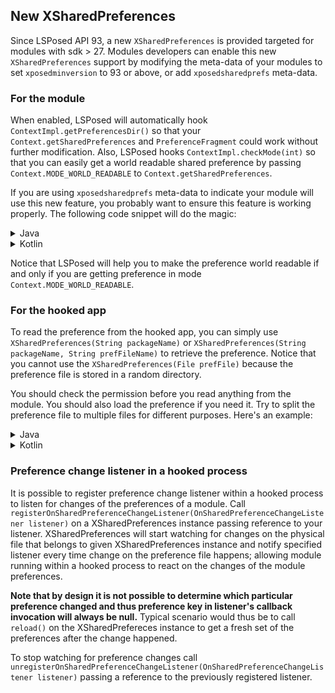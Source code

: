 ## New XSharedPreferences

Since LSPosed API 93, a new `XSharedPreferences` is provided targeted for modules with sdk > 27. Modules developers can enable this new `XSharedPreferences` support by modifying the meta-data of your modules to set `xposedminversion` to 93 or above, or add `xposedsharedprefs` meta-data.


### For the module
When enabled, LSPosed will automatically hook `ContextImpl.getPreferencesDir()` so that your `Context.getSharedPreferences` and `PreferenceFragment` could work without further modification. Also, LSPosed hooks `ContextImpl.checkMode(int)` so that you can easily get a world readable shared preference by passing `Context.MODE_WORLD_READABLE` to `Context.getSharedPreferences`.

If you are using `xposedsharedprefs` meta-data to indicate your module will use this new feature, you probably want to ensure this feature is working properly. The following code snippet will do the magic:
<details>
<summary>Java</summary>

```java
SharedPreferences pref;
try {
    pref = context.getSharedPreferences(MY_PREF_NAME, Context.MODE_WORLD_READABLE);
} catch (SecurityException ignored) {
    // The new XSharedPreferences is not enabled or module's not loading
    pref = null; // other fallback, if any
}
```
</details>
<details>
<summary>Kotlin</summary>

```kotlin
val pref = try {
    context.getSharedPreferences(MY_PREF_NAME, Context.MODE_WORLD_READABLE)
} catch (e: SecurityException) {
    // The new XSharedPreferences is not enabled or module's not loading
    null // other fallback, if any
}
```
</details>

Notice that LSPosed will help you to make the preference world readable if and only if you are getting preference in mode `Context.MODE_WORLD_READABLE`.

### For the hooked app

To read the preference from the hooked app, you can simply use `XSharedPreferences(String packageName)` or `XSharedPreferences(String packageName, String prefFileName)` to retrieve the preference. Notice that you cannot use the `XSharedPreferences(File prefFile)` because the preference file is stored in a random directory.

You should check the permission before you read anything from the module. You should also load the preference if you need it. Try to split the preference file to multiple files for different purposes. Here's an example:

<details>
<summary>Java</summary>

```java
public class XposedInit implements IXposedHookLoadPackage, IXposedHookZygoteInit, IXposedHookInitPackageResources {

    private static SharedPreferences getPref(String path) {
        XSharedPreferences pref = new XSharedPreferences(BuildConfig.APPLICATION_ID, path);
        return pref.getFile().canRead() ? pref : null;
    }

    @Override
    public void initZygote(IXposedHookZygoteInit.StartupParam startupParam) {
        SharedPreferences pref = getPref("zygote_conf");
        if (pref != null) {
            // do things with it
        } else {
            Log.e(TAG, "Cannot load pref for zygote properly");
        }
    }

    @Override
    public void handleLoadPackage(XC_LoadPackage.LoadPackageParam lpparam) {
        SharedPreferences pref;
        switch (lpparam.packageName) {
            case PACKAGE_NAME_A:
                pref = getPref("a_conf");
                if (pref != null) {
                    // do things with it for A
                } else {
                    Log.e(TAG, "Cannot load pref for A properly");
                }
                break;
            case PACKAGE_NAME_B:
                pref = getPref("b_conf");
                if (pref != null) {
                    // do things with it for B
                } else {
                    Log.e(TAG, "Cannot load pref for B properly");
                }
                break;
            case BuildConfig.APPLICATION_ID:
                // hook myself
                break;
            default:
                // skip
        }
    }

    @Override
    public void handleInitPackageResources(XC_InitPackageResources.InitPackageResourcesParam resparam) {
        // similar to handleLoadPackage
    }
}
```
</details>
<details>
<summary>Kotlin</summary>

```kotlin
class XposedInit : IXposedHookLoadPackage, IXposedHookZygoteInit, IXposedHookInitPackageResources {

    companion object {
        fun getPref(path: String) : SharedPreferences? {
            val pref = XSharedPreferences(BuildConfig.APPLICATION_ID, path)
            return if(pref.file.canRead()) pref else null
        }

        // lazy loads when needed
        val prefForZygote by lazy { getPref("zygote_conf") }

        // lazy loads when needed
        val prefForA by lazy { getPref("a_conf") }

        // lazy loads when needed
        val prefForB by lazy { getPref("b_conf") }
    }

    override fun initZygote(startupParam: StartupParam) {
        prefForZygote?.let {
            // do things with it
        } ?: Log.e(TAG, "Cannot load pref for zygote properly")
    }


    override fun handleLoadPackage(lpparam: LoadPackageParam) {
        when(lpparam.packageName) {
            PACKAGE_NAME_A -> {
                prefForA?.let {
                    // do things with it for A
                } ?: Log.e(TAG, "Cannot load pref for A properly")
            }

            PACKAGE_NAME_B -> {
                prefForB?.let {
                    // do things with it for B
                } ?: Log.e(TAG, "Cannot load pref for B properly")

            }

            BuildConfig.APPLICATION_ID -> {
                // hook myself
            }

            default -> {
                // skip
            }
        }
    }

    override fun handleInitPackageResources(resparam: XC_InitPackageResources.InitPackageResourcesParam) {
        // similar to handleLoadPackage
    }
}
```
</details>

### Preference change listener in a hooked process
It is possible to register preference change listener within a hooked process to listen for changes of the preferences of a module.
Call `registerOnSharedPreferenceChangeListener(OnSharedPreferenceChangeListener listener)` on a XSharedPreferences instance passing
reference to your listener. XSharedPreferences will start watching for changes on the physical file that belongs to given XSharedPreferences instance and notify specified listener every time change on the preference file happens; allowing module running within a hooked process to react on the changes of the module preferences.

**Note that by design it is not possible to determine which particular preference changed and thus preference key in listener's callback invocation will always be null.**
Typical scenario would thus be to call `reload()` on the XSharedPrefereces instance to get a fresh set of the preferences after the change happened.

To stop watching for preference changes call `unregisterOnSharedPreferenceChangeListener(OnSharedPreferenceChangeListener listener)` passing a reference to the previously registered listener.